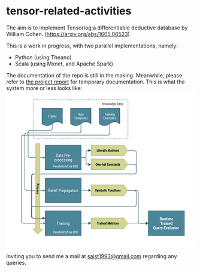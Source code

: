 # tensor-related-activities
The aim is to implement Tensorlog:a differentiable deductive database by William Cohen. (https://arxiv.org/abs/1605.06523)


This is a work in progress, with two parallel implementations, namely:
  - Python (using Theano)
  - Scala (using  Mxnet, and Apache Spark)

The documentation of the repo is still in the making. Meanwhile, please refer to [the project report](https://github.com/saist1993/tensor-related-activities/blob/sansa-ready/Report.pdf) for temporary documentation.
This is what the system more or less looks like:
![arch](https://raw.githubusercontent.com/saist1993/tensor-related-activities/sansa-ready/arch.png)

Inviting you to send me a mail at saist1993@gmail.com regarding any queries.

